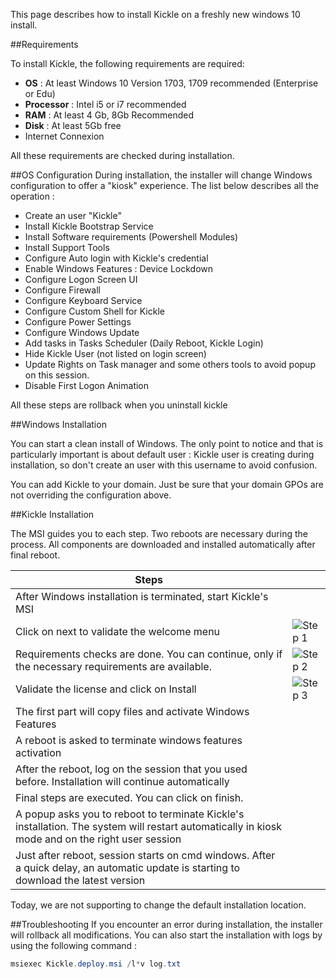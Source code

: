 <!--
    Page : Beta/Installer
    Author : Alexis CONIA
    Latest Update : 30/05/2018
    Confidential : No
	Partner : No
	Public : Yes
    Version : 1.0
-->

This page describes how to install Kickle on a freshly new windows 10 install.

##Requirements

To install Kickle, the following requirements are required:

* **OS** : At least Windows 10 Version 1703, 1709 recommended (Enterprise or Edu)
* **Processor** : Intel i5 or i7 recommended
* **RAM** : At least 4 Gb, 8Gb Recommended
* **Disk** : At least 5Gb free
* Internet Connexion

All these requirements are checked during installation.

##OS Configuration
During installation, the installer will change Windows configuration to offer a "kiosk" experience.
The list below describes all the operation :

* Create an user "Kickle"
* Install Kickle Bootstrap Service
* Install Software requirements (Powershell Modules)
* Install Support Tools
* Configure Auto login with Kickle's credential
* Enable Windows Features : Device Lockdown
* Configure Logon Screen UI
* Configure Firewall
* Configure Keyboard Service
* Configure Custom Shell for Kickle
* Configure Power Settings
* Configure Windows Update
* Add tasks in Tasks Scheduler (Daily Reboot, Kickle Login)
* Hide Kickle User (not listed on login screen)
* Update Rights on Task manager and some others tools to avoid popup on this session.
* Disable First Logon Animation

All these steps are rollback when you uninstall kickle

##Windows Installation

You can start a clean install of Windows. 
The only point to notice and that is particularly important is about default user : Kickle user is creating during installation, so don't create an user with this username to avoid confusion.

You can add Kickle to your domain. Just be sure that your domain GPOs are not overriding the configuration above.

##Kickle Installation

The MSI guides you to each step. Two reboots are necessary during the process.
All components are downloaded and installed automatically after final reboot.

|Steps   |   |
|---|---|
|After Windows installation is terminated, start Kickle's MSI   |   |
|Click on next to validate the welcome menu   |![Step 1](/img/install-1.png)   |
|Requirements checks are done. You can continue, only if the necessary requirements are available.    | ![Step 2](/img/install-2.png)   |
|Validate the license and click on Install  |![Step 3](/img/install-3.png)   |
|The first part will copy files and activate Windows Features  |   |
|A reboot is asked to terminate windows features activation |   |
|After the reboot, log on the session that you used before. Installation will continue automatically |   |
|Final steps are executed. You can click on finish. |   |
|A popup asks you to reboot to terminate Kickle's installation. The system will restart automatically in kiosk mode and on the right user session |   |
|Just after reboot, session starts on cmd windows. After a quick delay, an automatic update is starting to download the latest version |   |

Today, we are not supporting to change the default installation location.

##Troubleshooting
If you encounter an error during installation, the installer will rollback all modifications.
You can also start the installation with logs by using the following command :

``` powershell
msiexec Kickle.deploy.msi /l*v log.txt
```